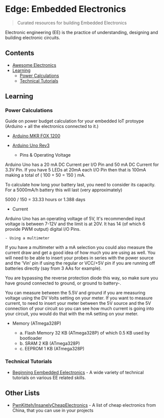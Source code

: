 # Edge: Embedded Electronics 

> Curated resources for building Embedded Electronics

Electronic engineering (EE) is the practice of understanding, designing and building electronic circuits. 



## Contents

<!-- toc -->

- [ Awesome Electronics ](https://github.com/kitspace/awesome-electronics)
- [Learning](#learning)
   * [Power Calculations](#power-calculations)
   * [Technical Tutorials](#technical-tutorials)

<!-- tocstop -->

## Learning

### Power Calculations

Guide on power budget calculation for your embedded IoT protoype (Arduino + all the electronics connected to it.)

 * [Arduino MKR FOX 1200](https://store.arduino.cc/arduino-mkrfox1200)
 * [Arduino Uno Rev3](https://store.arduino.cc/arduino-uno-rev3)
 

   - Pins & Operating Voltage
   
Arduino Uno has a 20 mA DC Current per I/O Pin and 50 mA DC Current for 3.3V Pin. If you have 5 LEDs at 20mA each I/O Pin then that is 100mA making a total of ( 100 + 50 = 150 ) mA.
 
To calculate how long your battery last, you need to consider its capacity. For a 5000mA/h battery this will last (very approximately)

5000 / 150 = 33.33 hours or 1.388 days
   - Current

Arduino Uno has an operating voltage of 5V, It's recommended input voltage is between 7-12V and the limit is at 20V. It has 14 (of which 6 provide PWM output) digital I/O Pins.	

    - Using a multimeter 
 
If you have a multimeter with a mA selection you could also measure the current draw and get a good idea of how much you are using as well. You will need to be able to insert your probes in series with the power source and the 'Vin' pin if using the regular or VCC/+5V pin if you are running off batteries directly (say from 3 AAs for example).

You are bypassing the reverse protection diode this way, so make sure you have ground connected to ground, or ground to battery-.

You can measure between the 5.5V and ground if you are measuring voltage using the DV Volts setting on your meter.
If you want to measure current, to need to insert your meter between the 5V source and the 5V connection of your circuit so you can see  how much current is going into your circuit, you would do that with the mA setting on your meter.

 - Memory (ATmega328P)
 
   - a. Flash Memory	32 KB (ATmega328P) of which 0.5 KB used by bootloader
   - b. SRAM	2 KB (ATmega328P)
   - c. EEPROM	1 KB (ATmega328P)

### Technical Tutorials
- [Beginning Eembedded Eelectronics](https://www.sparkfun.com/tutorials/category/1) - A wide variety of technical tutorials on various EE related skills.

## Other Lists
- [PwnKitteh/InsanelyCheapElectronics](https://github.com/PwnKitteh/InsanelyCheapElectronics) - A list of cheap electronics from China, that you can use in your projects
